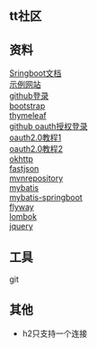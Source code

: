 ## tt社区

## 资料
[Sringboot文档](https://docs.spring.io/spring-boot/docs/2.0.0.RC1/reference/htmlsingle/#boot-documentation)  
[示例网站](https://elasticsearch.cn/explore)  
[github登录](https://developer.github.com/apps/building-oauth-apps/creating-an-oauth-app/)  
[bootstrap](https://www.bootcss.com/)    
[thymeleaf](https://www.thymeleaf.org/doc/tutorials/3.0/usingthymeleaf.html)  
[github oauth授权登录](https://developer.github.com/apps/building-oauth-apps/authorizing-oauth-apps/)   
[oauth2.0教程1](http://www.ruanyifeng.com/blog/2019/04/oauth_design.html)  
[oauth2.0教程2](https://tools.ietf.org/html/rfc6749)  
[okhttp](https://square.github.io/okhttp/)  
[fastjson]()  
[mvnrepository](https://mvnrepository.com/)  
[mybatis](http://mybatis.org/spring-boot-starter/mybatis-spring-boot-autoconfigure/index.html)  
[mybatis-springboot](https://docs.spring.io/spring-boot/docs/2.0.0.RC1/reference/htmlsingle/#boot-features-connect-to-production-database)  
[flyway](https://flywaydb.org/)  
[lombok](https://projectlombok.org/setup/maven)  
[jquery](https://jquery.com/download/)
## 工具
git


## 其他
+ h2只支持一个连接

